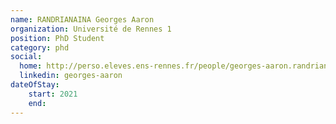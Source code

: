 ```yaml
---
name: RANDRIANAINA Georges Aaron
organization: Université de Rennes 1
position: PhD Student
category: phd 
social:
  home: http://perso.eleves.ens-rennes.fr/people/georges-aaron.randrianaina/
  linkedin: georges-aaron
dateOfStay: 
    start: 2021
    end: 
---
```

